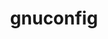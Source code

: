 ---
title: "gnuconfig"
layout: cache
categories: [package, develop-2023-05-21]
meta: {"versions": ["2022-09-17"], "compilers": ["gcc@=11.1.0", "gcc@=12.3.0", "gcc@=7.3.1"], "oss": ["amzn2", "ubuntu20.04"], "platforms": ["linux"], "targets": ["aarch64", "neoverse_n1", "neoverse_v1", "ppc64le"], "stacks": ["aws-ahug-aarch64", "aws-isc-aarch64", "aws-pcluster-neoverse_n1", "aws-pcluster-neoverse_v1", "e4s-power", "radiuss-aws-aarch64", "root"], "num_specs": 4, "num_specs_by_stack": {"aws-pcluster-neoverse_v1": 2, "aws-isc-aarch64": 2, "aws-pcluster-neoverse_n1": 2, "radiuss-aws-aarch64": 2, "aws-ahug-aarch64": 2, "root": 4, "e4s-power": 1}}
spec_details: [{"hash": "4s7fw56msscyep5vnmuy7vapriwrhmke", "compiler": "gcc@=7.3.1", "versions": ["2022-09-17"], "os": "amzn2", "platform": "linux", "target": "aarch64", "variants": ["build_system=generic"], "stacks": ["aws-pcluster-neoverse_v1", "aws-isc-aarch64", "aws-pcluster-neoverse_n1", "radiuss-aws-aarch64", "aws-ahug-aarch64", "root"], "size": "-", "tarball": "https://binaries.spack.io/releases/develop-2023-05-21/build_cache/linux-amzn2-aarch64/gcc-7.3.1/gnuconfig-2022-09-17/linux-amzn2-aarch64-gcc-7.3.1-gnuconfig-2022-09-17-4s7fw56msscyep5vnmuy7vapriwrhmke.spack"}, {"hash": "vz633ocpxnzqz2pxndxww5g5wtdgiy7w", "compiler": "gcc@=7.3.1", "versions": ["2022-09-17"], "os": "amzn2", "platform": "linux", "target": "neoverse_n1", "variants": ["build_system=generic"], "stacks": ["radiuss-aws-aarch64", "aws-ahug-aarch64", "root", "aws-isc-aarch64"], "size": "-", "tarball": "https://binaries.spack.io/releases/develop-2023-05-21/build_cache/linux-amzn2-neoverse_n1/gcc-7.3.1/gnuconfig-2022-09-17/linux-amzn2-neoverse_n1-gcc-7.3.1-gnuconfig-2022-09-17-vz633ocpxnzqz2pxndxww5g5wtdgiy7w.spack"}, {"hash": "q6ojzi7flphchlpm65txjxreckzmzmxn", "compiler": "gcc@=12.3.0", "versions": ["2022-09-17"], "os": "amzn2", "platform": "linux", "target": "neoverse_v1", "variants": ["build_system=generic"], "stacks": ["aws-pcluster-neoverse_v1", "root", "aws-pcluster-neoverse_n1"], "size": "-", "tarball": "https://binaries.spack.io/releases/develop-2023-05-21/build_cache/linux-amzn2-neoverse_v1/gcc-12.3.0/gnuconfig-2022-09-17/linux-amzn2-neoverse_v1-gcc-12.3.0-gnuconfig-2022-09-17-q6ojzi7flphchlpm65txjxreckzmzmxn.spack"}, {"hash": "nebvjbghcla26zbhafcagfgldslbffl5", "compiler": "gcc@=11.1.0", "versions": ["2022-09-17"], "os": "ubuntu20.04", "platform": "linux", "target": "ppc64le", "variants": ["build_system=generic"], "stacks": ["e4s-power", "root"], "size": "-", "tarball": "https://binaries.spack.io/releases/develop-2023-05-21/build_cache/linux-ubuntu20.04-ppc64le/gcc-11.1.0/gnuconfig-2022-09-17/linux-ubuntu20.04-ppc64le-gcc-11.1.0-gnuconfig-2022-09-17-nebvjbghcla26zbhafcagfgldslbffl5.spack"}]
---